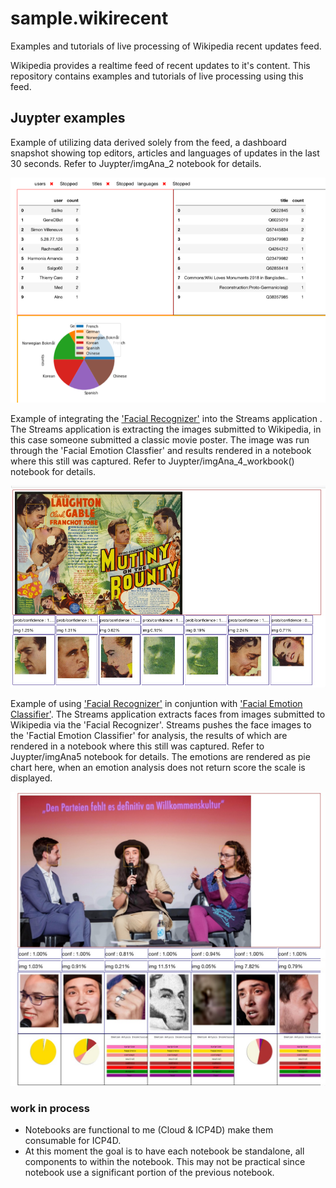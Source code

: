 # sample.wikirecent
Examples and tutorials of live processing of Wikipedia recent updates feed.

Wikipedia provides a realtime feed of recent updates to it's content. This repository contains examples and tutorials of live processing using this feed.


##  Juypter examples

Example of utilizing data derived solely from the feed, a dashboard snapshot 
showing top editors, articles and languages of updates in the last 30 seconds.
Refer to Juypter/imgAna_2 notebook for details. 

![](topLangUserTitle.png)


Example of integrating the ['Facial Recognizer'](https://developer.ibm.com/exchanges/models/all/max-facial-recognizer/) into the Streams application . The Streams 
application is extracting the images submitted to Wikipedia, in this case someone submitted a classic movie poster. The image was run through the 'Facial Emotion Classfier'
and results rendered in a notebook where this still was captured. Refer to Juypter/imgAna_4_workbook() notebook for details.

![](facialLocation.jpg)

Example of using ['Facial Recognizer'](https://developer.ibm.com/exchanges/models/all/max-facial-recognizer/) 
in conjuntion with ['Facial Emotion Classifier'](https://developer.ibm.com/exchanges/models/all/max-facial-emotion-classifier/). The Streams
application extracts faces from images submitted to Wikipedia via the 'Facial Recognizer'. Streams pushes the face images to the 'Factial Emotion Classifier' 
for analysis, the results of which are rendered in a notebook where this still was captured. Refer to Juypter/imgAna5 notebook for details.
The emotions are rendered as pie chart here, when an emotion analysis does not return score the scale is displayed. 

![](imgClassify.jpg)

### work in process
- Notebooks are functional to me (Cloud & ICP4D) make them consumable for ICP4D.
- At this moment the goal is to have each notebook be standalone, all components to within the notebook. This may not be practical since notebook use
a significant portion of the previous notebook. 

